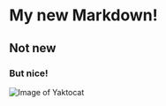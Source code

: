 # My new Markdown!
## Not new
### But nice!

![Image of Yaktocat](https://octodex.github.com/images/yaktocat.png)
